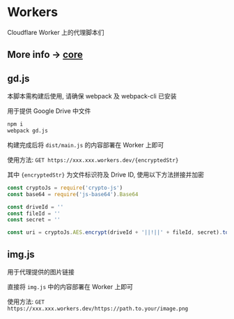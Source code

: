 # Workers

Cloudflare Worker 上的代理脚本们

## More info -> [core](https://github.com/JAVClub/core)

## gd.js

本脚本需构建后使用, 请确保 webpack 及 webpack-cli 已安装

用于提供 Google Drive 中文件

```bash
npm i
webpack gd.js
```

构建完成后将 `dist/main.js` 的内容部署在 Worker 上即可

使用方法: `GET https://xxx.xxx.workers.dev/{encryptedStr}`

其中 `{encryptedStr}` 为文件标识符及 Drive ID, 使用以下方法拼接并加密

```js
const cryptoJs = require('crypto-js')
const base64 = require('js-base64').Base64

const driveId = ''
const fileId = ''
const secret = ''

const uri = cryptoJs.AES.encrypt(driveId + '||!||' + fileId, secret).toString()
```

## img.js

用于代理提供的图片链接

直接将 `img.js` 中的内容部署在 Worker 上即可

使用方法: `GET https://xxx.xxx.workers.dev/https://path.to.your/image.png`
